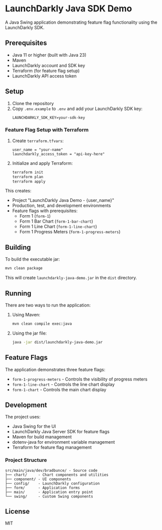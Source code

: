 # LaunchDarkly Java SDK Demo

A Java Swing application demonstrating feature flag functionality using the LaunchDarkly SDK.

## Prerequisites

- Java 11 or higher (built with Java 23)
- Maven
- LaunchDarkly account and SDK key
- Terraform (for feature flag setup)
- LaunchDarkly API access token

## Setup

1. Clone the repository
2. Copy `.env.example` to `.env` and add your LaunchDarkly SDK key:
   ```
   LAUNCHDARKLY_SDK_KEY=your-sdk-key
   ```

### Feature Flag Setup with Terraform

1. Create `terraform.tfvars`:
   ```hcl
   user_name = "your-name"
   launchdarkly_access_token = "api-key-here"
   ```

2. Initialize and apply Terraform:
   ```bash
   terraform init
   terraform plan
   terraform apply
   ```

This creates:
- Project "LaunchDarkly Java Demo - {user_name}"
- Production, test, and development environments
- Feature flags with prerequisites:
  - Form 1 (`form-1`)
  - Form 1 Bar Chart (`form-1-bar-chart`)
  - Form 1 Line Chart (`form-1-line-chart`)
  - Form 1 Progress Meters (`form-1-progress-meters`)

## Building

To build the executable jar:
```bash
mvn clean package
```

This will create `launchdarkly-java-demo.jar` in the `dist` directory.

## Running

There are two ways to run the application:

1. Using Maven:
   ```bash
   mvn clean compile exec:java
   ```

2. Using the jar file:
   ```bash
   java -jar dist/launchdarkly-java-demo.jar
   ```

## Feature Flags

The application demonstrates three feature flags:

- `form-1-progress-meters` - Controls the visibility of progress meters
- `form-1-line-chart` - Controls the line chart display
- `form-1-chart` - Controls the main chart display

## Development

The project uses:
- Java Swing for the UI
- LaunchDarkly Java Server SDK for feature flags
- Maven for build management
- dotenv-java for environment variable management
- Terraform for feature flag management

### Project Structure

```
src/main/java/dev/bradbunce/ - Source code
├── chart/     - Chart components and utilities
├── component/ - UI components
├── config/    - LaunchDarkly configuration
├── form/      - Application forms
├── main/      - Application entry point
└── swing/     - Custom Swing components
```

## License

MIT

